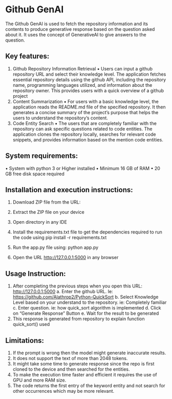 # Github GenAI

The Github GenAI is used to fetch the repository information and its contents to produce generative response based on the question asked about it. It uses the concept of GenerativeAI to give answers to the question.

## Key features:
1. Github Repository Information Retrieval
▪ Users can input a github repository URL and select their knowledge level. The
application fetches essential repository details using the github API, including the repository name, programming languages utilized, and information about the repository owner. This provides users with a quick overview of a github project
2. Content Summarization
▪ For users with a basic knowledge level, the application reads the README.md
file of the specified repository. It then generates a concise summary of the project’s purpose that helps the users to understand the repository’s content.
3. Code Entity Search
▪ The users that are completely familiar with the repository can ask specific
questions related to code entities. The application clones the repository locally, searches for relevant code snippets, and provides information based on the mention code entities.

## System requirements:
• System with python 3 or Higher installed
• Minimum 16 GB of RAM
• 20 GB free disk space required

## Installation and execution instructions:
1. Download ZIP file from the URL:
2. Extract the ZIP file on your device
3. Open directory in any IDE

4. Install the requirements.txt file to get the dependencies required to run the code using pip install -r requirements.txt
5. Run the app.py file using: python app.py
 
6. Open the URL http://127.0.0.1:5000 in any browser

## Usage Instruction:
1. After completing the previous steps when you open this URL: http://127.0.0.1:5000 
  a. Enter the github URL. Ie: https://github.com/Alathrop2/Python-QuickSort
  b. Select Knowledge Level based on your understand to the repository. ie: Completely familiar
  c. Enter question. ie: how quick_sort algorithm is implemented
  d. Click on “Generate Response” Button 
  e. Wait for the result to be generated
2. This response is generated from repository to explain function quick_sort() used 

## Limitations:
1. If the prompt is wrong then the model might generate inaccurate results.
2. It does not support the text of more than 2048 tokens.
3. It might take some time to generate response since the repo is first cloned to the device and then searched for the entities.
4. To make the execution time faster and efficient it requires the use of GPU and more RAM size.
5. The code returns the first entry of the keyword entity and not search for other occurrences which may be more relevant.
